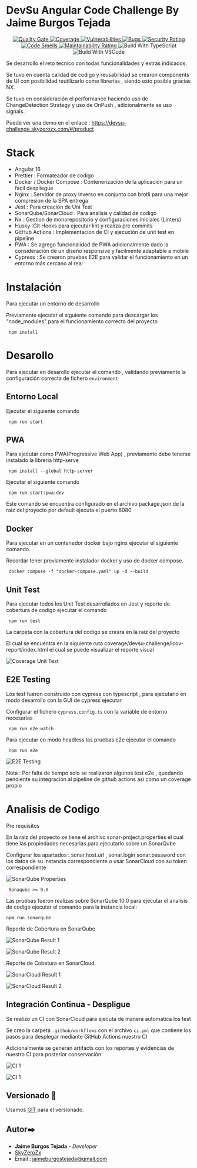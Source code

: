 # DevSu Angular Code Challenge By Jaime Burgos Tejada

<p align="center">
<a href="https://sonarcloud.io/summary/overall?id=SkyZeroZx_devsu_challenge" target="_blank">
  <img src="https://sonarcloud.io/api/project_badges/measure?project=SkyZeroZx_devsu_challenge&metric=alert_status" alt="Quality Gate" />
</a>
<a href="https://sonarcloud.io/summary/overall?id=SkyZeroZx_devsu_challenge" target="_blank">
  <img src="https://sonarcloud.io/api/project_badges/measure?project=SkyZeroZx_devsu_challenge&metric=coverage" alt="Coverage" />
</a>

 <a href="https://sonarcloud.io/summary/overall?id=SkyZeroZx_devsu_challenge" target="_blank">
  <img src="https://sonarcloud.io/api/project_badges/measure?project=SkyZeroZx_devsu_challenge&metric=vulnerabilities" alt="Vulnerabilities" />
</a>

 <a href="https://sonarcloud.io/summary/overall?id=SkyZeroZx_devsu_challenge" target="_blank">
  <img src="https://sonarcloud.io/api/project_badges/measure?project=SkyZeroZx_devsu_challenge&metric=bugs" alt="Bugs" />
</a>

 <a href="https://sonarcloud.io/summary/overall?id=SkyZeroZx_devsu_challenge" target="_blank">
  <img src="https://sonarcloud.io/api/project_badges/measure?project=SkyZeroZx_devsu_challenge&metric=security_rating" alt="Security Rating"  />
</a>

 <a href="https://sonarcloud.io/summary/overall?id=SkyZeroZx_devsu_challenge" target="_blank">
  <img src="https://sonarcloud.io/api/project_badges/measure?project=SkyZeroZx_devsu_challenge&metric=code_smells" alt="Code Smells"  />
</a>

 <a href="https://sonarcloud.io/summary/overall?id=SkyZeroZx_devsu_challenge" target="_blank">
  <img src="https://sonarcloud.io/api/project_badges/measure?project=SkyZeroZx_devsu_challenge&metric=sqale_rating" alt="Maintainability Rating"  />
</a>
<img src="https://badgen.net/badge/Built%20With/TypeScript/bl" alt="Build With TypeScript" />
<img src="https://img.shields.io/badge/Made%20for-VSCode-1f425f.svg" alt="Build With VSCode" />
</p>

Se desarrollo el reto tecnico con todas funcionalidades y extras indicados.

Se tuvo en cuenta calidad de codigo y reusabilidad se crearon components de UI con posibilidad reutilizarlo como librerias , siendo esto posible gracias NX.

Se tuvo en consideración el performance haciendo uso de ChangeDetection Strategy y uso de OnPush , adicionalmente se uso signals.

Puede ver una demo en el enlace : https://devsu-challenge.skyzerozx.com/#/product

# Stack

- Angular 16
- Prettier : Formateador de codigo
- Docker / Docker Compose : Contenerización de la aplicación para un facil despliegue
- Nginx : Servidor de proxy inverso en conjunto con brotli para una mejor compresion de la SPA entrega
- Jest : Para creación de Uni Test
- SonarQube/SonarCloud : Para analisis y calidad de codigo
- Nx : Gestion de monorepositorio y configuraciones iniciales (Linters)
- Husky :Git Hooks para ejecutar lint y realiza pre commits
- GitHub Actions : Implementacion de CI y ejecución de unit test en pipeline
- PWA : Se agrego funcionalidad de PWA adicionalmente dado la consideración de un diseño responsive y facilmente adaptable a mobile
- Cypress : Se crearon pruebas E2E para validar el funcionamiento en un entorno más cercano al real

# Instalación

Para ejecutar un entorno de desarrollo

Previamente ejecutar el siguiente comando para descargar los "node_modules" para el funcionamiento correcto del proyecto

```
 npm install
```

# Desarollo

Para ejecutar en desarollo ejecutar el comando , validando previamente la configuración correcta de fichero `environment`

## Entorno Local

Ejecutar el siguiente comando

```
 npm run start
```

## PWA

Para ejecutar como PWA(Progressive Web App) , previamente debe tenerse instalado la libreria http-serve

```
 npm install --global http-server
```

Ejecutar el siguiente comando

```
 npm run start:pwa:dev
```

Este comando se encuentra configurado en el archivo package.json de la raiz del proyecto por default ejecuta el puerto 8080

## Docker

Para ejecutar en un contenedor docker bajo nginx ejecutar el siguiente comando.

Recordar tener previamente instalador docker y uso de docker compose.

```
 docker compose -f "docker-compose.yaml" up -d --build
```

## Unit Test

Para ejecutar todos los Unit Test desarrollados en Jest y reporte de cobertura de codigo ejecutar el comando

```
 npm run test
```

La carpeta con la cobertura del codigo se creara en la raiz del proyecto

El cual se encuentra en la siguiente ruta coverage/devsu-challenge/lcov-report/index.html el cual se puede visualizar el reporte visual

![Coverage Unit Test](/docs/test/unit-test-coverage.jpg)

## E2E Testing

Los test fueron construido con cypress con typescript , para ejecutarlo en modo desarrollo con la GUI de cypress ejecutar

Configurar el fichero `cypress.config.ts` con la variable de entorno necesarias

```
 npm run e2e:watch
```

Para ejecutar en modo headless las pruebas e2e ejecutar el comando

```
 npm run e2e
```

![E2E Testing](/docs/test/e2e-testing.jpg)

Nota : Por falta de tiempo solo se realizaron algunos test e2e , quedando pendiente su integración al pipeline de github actions asi como un coverage propio

# Analisis de Codigo

Pre requisitos

En la raiz del proyecto se tiene el archivo sonar-project.properties el cual tiene las propiedades necesarias para ejecutarlo sobre un SonarQube

Configurar los apartados : sonar.host.url , sonar.login sonar.password con los datos de su instancia correspondiente o usar SonarCloud con su token correspondiente

![SonarQube Properties](/docs/sonar/sonar-properties.jpg)

```
 Sonaqube >= 9.X
```

Las pruebas fueron realizas sobre SonarQube 10.0 para ejecutar el analisis de codigo ejecutar el comando para la instancia local:

```
npm run sonarqube
```

Reporte de Cobertura en SonarQube

![SonarQube Result 1](/docs/sonar/sonar-result-1.jpg)

![SonarQube Result 2](/docs/sonar/sonar-result-2.jpg)

Reporte de Cobetura en SonarCloud

![SonarCloud Result 1](/docs/sonar/sonar-cloud-result-1.jpg)

![SonarCloud Result 2](/docs/sonar/sonar-cloud-result-2.jpg)

## Integración Continua - Despligue

Se realizo un CI con SonarCloud para ejecuta de manera automatica los test

Se creo la carpeta `.github/workflows` con el archivo `ci.yml` que contiene los pasos para desplegar mediante GitHub Actions nuestro CI

Adicionalmente se generan artifacts con los reportes y evidencias de nuestro CI para posterior conservación

![CI 1](/docs/ci/ci-1.jpg)

![CI 1](/docs/ci/ci-2.jpg)

## Versionado 📌

Usamos [GIT](https://git-scm.com/) para el versionado.

## Autor✒️

- **Jaime Burgos Tejada** - _Developer_
- [SkyZeroZx](https://github.com/SkyZeroZx)
- Email : jaimeburgostejada@gmail.com
